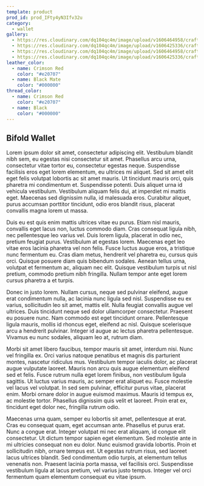 ```yaml
---
template: product
prod_id: prod_IFty4yN3Ifv32u
category:
  - wallet
gallery:
  - https://res.cloudinary.com/dq104qc4m/image/upload/v1606464958/craftsmanjohn_ueg0i3.jpg
  - https://res.cloudinary.com/dq104qc4m/image/upload/v1606425336/craftsman_zgwtsa.jpg
  - https://res.cloudinary.com/dq104qc4m/image/upload/v1606464958/craftsmanjohn_ueg0i3.jpg
  - https://res.cloudinary.com/dq104qc4m/image/upload/v1606425336/craftsman_zgwtsa.jpg
leather_color:
  - name: Crimson Red
    color: "#e20707"
  - name: Black Mate
    color: "#000000"
thread_color:
  - name: Crimson Red
    color: "#e20707"
  - name: Black
    color: "#000000"
---
```


## Bifold Wallet

Lorem ipsum dolor sit amet, consectetur adipiscing elit. Vestibulum blandit nibh sem, eu egestas nisi consectetur sit amet. Phasellus arcu urna, consectetur vitae tortor eu, consectetur egestas neque. Suspendisse facilisis eros eget lorem elementum, eu ultrices mi aliquet. Sed sit amet elit eget felis volutpat lobortis ac sit amet mauris. Ut tincidunt mauris orci, quis pharetra mi condimentum et. Suspendisse potenti. Duis aliquet urna id vehicula vestibulum. Vestibulum aliquam felis dui, at imperdiet mi mattis eget. Maecenas sed dignissim nulla, id malesuada eros. Curabitur aliquet, purus accumsan porttitor tincidunt, odio eros blandit risus, placerat convallis magna lorem ut massa.

Duis eu est quis enim mattis ultrices vitae eu purus. Etiam nisl mauris, convallis eget lacus non, luctus commodo diam. Cras consequat ligula nibh, nec pellentesque leo varius vel. Duis lorem ligula, placerat in odio nec, pretium feugiat purus. Vestibulum at egestas lorem. Maecenas eget leo vitae eros lacinia pharetra vel non felis. Fusce luctus augue eros, a tristique nunc fermentum eu. Cras diam metus, hendrerit vel pharetra eu, cursus quis orci. Quisque posuere diam quis bibendum sodales. Aenean tellus urna, volutpat et fermentum ac, aliquam nec elit. Quisque vestibulum turpis ut nisl pretium, commodo pretium nibh fringilla. Nullam tempor ante eget lorem cursus pharetra a et turpis.

Donec in justo lorem. Nullam cursus, neque sed pulvinar eleifend, augue erat condimentum nulla, ac lacinia nunc ligula sed nisl. Suspendisse eu ex varius, sollicitudin leo sit amet, mattis elit. Nulla feugiat convallis augue vel ultrices. Duis tincidunt neque sed dolor ullamcorper consectetur. Praesent eu posuere nunc. Nam commodo est eget tincidunt ornare. Pellentesque ligula mauris, mollis id rhoncus eget, eleifend ac nisl. Quisque scelerisque arcu a hendrerit pulvinar. Integer id augue ac lectus pharetra pellentesque. Vivamus eu nunc sodales, aliquam leo at, rutrum diam.

Morbi sit amet libero faucibus, tempor mauris sit amet, interdum nisi. Nunc vel fringilla ex. Orci varius natoque penatibus et magnis dis parturient montes, nascetur ridiculus mus. Vestibulum tempor iaculis dolor, ac placerat augue vulputate laoreet. Mauris non arcu quis augue elementum eleifend sed et felis. Fusce rutrum nulla eget lorem finibus, non vestibulum ligula sagittis. Ut luctus varius mauris, ac semper erat aliquet eu. Fusce molestie vel lacus vel volutpat. In sed sem pulvinar, efficitur purus vitae, placerat enim. Morbi ornare dolor in augue euismod maximus. Mauris id tempus ex, ac molestie tortor. Phasellus dignissim quis velit et laoreet. Proin erat ex, tincidunt eget dolor nec, fringilla rutrum odio.

Maecenas urna quam, semper eu lobortis sit amet, pellentesque at erat. Cras eu consequat quam, eget accumsan ante. Phasellus et purus erat. Nunc a congue erat. Integer volutpat mi nec erat aliquam, id congue elit consectetur. Ut dictum tempor sapien eget elementum. Sed molestie ante in mi ultricies consequat non eu dolor. Nunc euismod gravida lobortis. Proin et sollicitudin nibh, ornare tempus est. Ut egestas rutrum risus, sed laoreet lacus ultrices blandit. Sed condimentum odio turpis, at elementum tellus venenatis non. Praesent lacinia porta massa, vel facilisis orci. Suspendisse vestibulum ligula at lacus pretium, vel varius justo tempus. Integer vel orci fermentum quam elementum consequat eu vitae ipsum.

